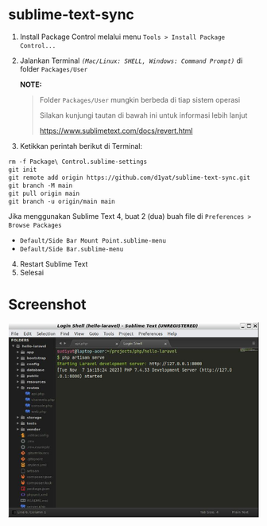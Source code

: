 # sublime-text-sync
1. Install Package Control melalui menu `Tools > Install Package Control...`
2. Jalankan Terminal _`(Mac/Linux: SHELL, Windows: Command Prompt)`_ di folder `Packages/User`
   
   **NOTE:**
   > Folder `Packages/User` mungkin berbeda di tiap sistem operasi
   > 
   > Silakan kunjungi tautan di bawah ini untuk informasi lebih lanjut
   > 
   > https://www.sublimetext.com/docs/revert.html
   
4. Ketikkan perintah berikut di Terminal:
```
rm -f Package\ Control.sublime-settings
git init
git remote add origin https://github.com/d1yat/sublime-text-sync.git
git branch -M main
git pull origin main
git branch -u origin/main main
```
Jika menggunakan Sublime Text 4, buat 2 (dua) buah file di `Preferences > Browse Packages`
- `Default/Side Bar Mount Point.sublime-menu`
- `Default/Side Bar.sublime-menu`
4. Restart Sublime Text
5. Selesai

# Screenshot
![Alt text](screenshot.jpg?raw=true "Sublime Text")
